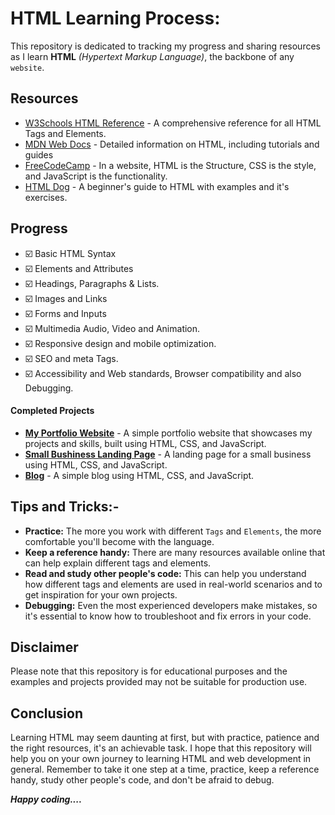 # HTML Learning Process:

This repository is dedicated to tracking my progress and sharing resources as I learn **HTML** *(Hypertext Markup Language)*, the backbone of any `website`.

## Resources

-   [W3Schools HTML Reference](https://www.w3schools.com/html/) - A comprehensive reference for all HTML Tags and Elements.
-   [MDN Web Docs](https://developer.mozilla.org/en-US/docs/Web/HTML) - Detailed information on HTML, including tutorials and guides
-   [FreeCodeCamp](https://www.freecodecamp.org/learn/html/) - In a website, HTML is the Structure, CSS is the style, and JavaScript is the functionality.
-   [HTML Dog](https://htmldog.com/guides/html/) - A beginner's guide to HTML with examples and it's exercises.

## Progress
-   :ballot_box_with_check: Basic HTML Syntax
-   :ballot_box_with_check: Elements and Attributes
-   :ballot_box_with_check: Headings, Paragraphs & Lists.
-   :ballot_box_with_check: Images and Links
-   :ballot_box_with_check: Forms and Inputs
-   :ballot_box_with_check: Multimedia Audio, Video and Animation.
-   :ballot_box_with_check: Responsive design and mobile optimization. 
-   :ballot_box_with_check: SEO and meta Tags. 
-   :ballot_box_with_check: Accessibility and Web standards, Browser compatibility and also Debugging.  

#### Completed Projects
-   **[My Portfolio Website](https://github.com/username/personal-website)** - A simple portfolio website that showcases my projects and skills, built using HTML, CSS, and JavaScript.
-   **[Small Bushiness Landing Page](https://github.com/username/small-business)** - A landing page for a small business using HTML, CSS, and JavaScript.
-   **[Blog](https://github.com/username/blog)** - A simple blog using HTML, CSS, and JavaScript.

## Tips and Tricks:-

-   **Practice:** The more you work with different `Tags` and `Elements`, the more comfortable you'll become with the language.
-   **Keep a reference handy:** There are many resources available online that can help explain different tags and elements.
-   **Read and study other people's code:** This can help you understand how different tags and elements are used in real-world scenarios and to get inspiration for your own projects.
-   **Debugging:** Even the most experienced developers make mistakes, so it's essential to know how to troubleshoot and fix errors in your code.

## Disclaimer
Please note that this repository is for educational purposes and the examples and projects provided may not be suitable for production use.

## Conclusion
Learning HTML may seem daunting at first, but with practice, patience and the right resources, it's an achievable task. I hope that this repository will help you on your own journey to learning HTML and web development in general. Remember to take it one step at a time, practice, keep a reference handy, study other people's code, and don't be afraid to debug. 

***Happy coding....***
